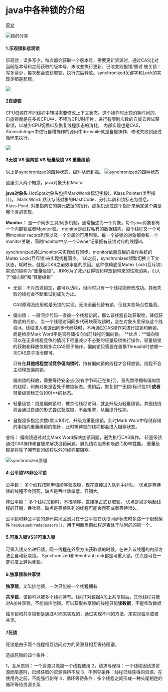 # java中各种锁的介绍

[原文](https://www.cnblogs.com/jyroy/p/11365935.html)


![锁的分类](https://img-blog.csdnimg.cn/20181122101753671.png?x-oss-process=image/watermark,type_ZmFuZ3poZW5naGVpdGk,shadow_10,text_aHR0cHM6Ly9ibG9nLmNzZG4ubmV0L2F4aWFvYm9nZQ==,size_16,color_FFFFFF,t_70)

#### 1.乐观锁和悲观锁
乐观锁：读多写少，每次都会获取一个版本号，需要更新资源时，通过CAS比对当前版本号和之前获取的版本号，未改变执行更新，已改变则报错/重试
被关锁：写多读少，每次都会去获取锁，执行完后释放。synchronized关键字和Lock的实现类都是悲观。

![](https://img-blog.csdnimg.cn/20181122101819836.png?x-oss-process=image/watermark,type_ZmFuZ3poZW5naGVpdGk,shadow_10,text_aHR0cHM6Ly9ibG9nLmNzZG4ubmV0L2F4aWFvYm9nZQ==,size_16,color_FFFFFF,t_70)

#### 2自旋锁
CPU资源在不同线程中转换需要修改上下文状态。这个操作时比较消耗时间的。
自旋锁就是在多核CPU中，不释放CPU时间片，进行有限制次数的自旋去尝试获取锁，以减少CPU切换以及恢复线程状态的消耗。
内部实现也是CAS，AtomicInteger中进行自增操作的源码中do-while就是自旋操作，修改失败则通过循环来执行。

![](https://img-blog.csdnimg.cn/2018112210212894.png?x-oss-process=image/watermark,type_ZmFuZ3poZW5naGVpdGk,shadow_10,text_aHR0cHM6Ly9ibG9nLmNzZG4ubmV0L2F4aWFvYm9nZQ==,size_16,color_FFFFFF,t_70)

#### 3无锁 VS 偏向锁 VS 轻量级锁 VS 重量级锁
以上是synchronized的四种状态，级别从低到高。
![synchronized的四种状态](https://img-blog.csdnimg.cn/2018112210411172.png?x-oss-process=image/watermark,type_ZmFuZ3poZW5naGVpdGk,shadow_10,text_aHR0cHM6Ly9ibG9nLmNzZG4ubmV0L2F4aWFvYm9nZQ==,size_16,color_FFFFFF,t_70)


这里引入两个概念，java对象头和Moitor

**java对象头**
HotSpot对象头包括MarkWord(标记字段)、Klass Pointer(类型指针)。
Mark Word: 默认存储对象的HashCode、分代年龄和锁标志为信息。
Klass Point: 对象指向它的类元数据的指针，虚拟机通过这个指针来确定这个类是哪个类的实现。

**Monitor**：
	是一个同步工具/同步机制，通常描述为一个对象。每个java对象都有一个内部锁或者Monitor锁。
monitor是线程私有的数据结构，每个线程又一个可用monitor record列表以及一个全局的可用列表。每一个被锁的对象都会和一个monitor关联，同时monitor中又一个Owner记录拥有该锁对应的线程id。

synchronized通过monitor来实现线程同步，monitor依赖底层的操作系统的Mutex Lock(互斥锁)来实现线程同步。
1.6之前，synchronized频繁切换上下文状态，耗时长，就是JDK6之前效率低的原因。这种依赖底层Mutex Lock(互斥锁)实现的锁称为“重量级锁”。JDK6为了减少获得锁和释放锁带来的性能消耗，引入了“偏向锁”和“轻量级锁”



- 无锁：不对资源锁定，都可以访问，但同时只有一个线程能修改成功。其他失败的线程会不断重试到成功为止。

  CAS原理及应用就是无锁的实现。无法全面代替有锁，但在某些场合性能高。

- 偏向锁： 一段同步代码一直被一个线程访问，那么该线程自动获取锁，降低获取锁的代价。
  当一个线程访问同步代码块获取锁时，会在对象头里保存这个线程id。线程进入和退出同步代码块时，不再通过CAS操作来进行加锁和解锁，而是检测Mark Word李是否存储指向当前线程的偏向锁。
  **优点：**偏向锁可以在无多线程竞争的情况下尽量减少不必要的轻量级锁执行操作，轻量级锁的获取和释放依赖多次CAS原子操作，偏向锁只需要在置换ThreadId时依赖一次CAS原子指令即可。

  只有在**其他线程尝试竞争偏向锁时**，持有偏向锁的线程才会释放锁。线程不会主动释放偏向锁。

  偏向锁的释放，需要等待安全点(没有字节码正在执行)，首先暂停拥有偏向锁的线程，判断对象是否处于被锁状态。撤销后，恢复到**无锁(标识位01)**或者**轻量级锁标志位(00)**的状态。

- 轻量级锁：锁是偏向锁时，被其他线程访问，就会升级为轻量级锁。其他线线程会通过自旋的形式尝试获取锁，不会阻塞，从而提升性能。

- 自旋超多指定次数(默认10)时，升级为重量级锁。此时Mark Word中存储存储的事指向重量级锁的指针，此时等待锁的线程都会进入阻塞状态。

总结：
偏向锁通过对比Mark Word解决加锁问题，避免执行CAS操作。
轻量级锁通过CAS操作和自旋来解决枷锁问题，避免线程阻塞和唤醒而影响性能。
重量级锁是将除了拥有锁的线程以外的线程都阻塞。

![synchronized原理](https://i.bmp.ovh/imgs/2022/05/17/4c9d6753d671b1ee.png)




#### 4.公平锁VS非公平锁
公平锁：
多个线程按照申请顺序获取锁，现在直接进入队列中排队。
优点是等待锁的线程不会饿死，缺点是吞吐效率低。开销大。

非公平锁：
多个线程加锁时，不按顺序，直接抢占式获取锁。
优点是减少唤起线程的开销，吞吐高。缺点是等待队列的线程可能会饿死或者等待很久。


公平锁和非公平锁的源码实现区别只在于公平锁在获取同步状态时多路一个限制条件 ```hasQueuedPredecessors()```，用于判断当前线程是否处于队列的的第一个。


#### 5.可重入锁VS非可重入锁
可重入锁又名递归锁，同一线程在外层方法获取锁的时候，在进入该线程的内部方法会自动获取锁。 
Synchronized和ReentrantLock都是可重入锁。优点是可在一定程度上避免死锁。

#### 6.独享锁和共享锁

**独享锁**，又叫排他锁，一次只能被一个线程拥有

**共享锁**，该锁可以被多个线程持有。线程T对数据A加上共享锁后，其他线程只能对A加共享锁，不能加排他锁。可以获取共享锁的线程只能**读数据**，不能修改数据

独享锁和共享锁都是通过AQS来实现的，通过实现不同的方法，来实现独享或者共享。



#### 7死锁

死锁是由于两个线程相互访问对方的资源且相互等待阻塞。

造成死锁的四个条件：

1，互斥原则：一个资源只能被一个线程使用
2，请求与保持：一个线程因请求资源而阻塞时，已经获取的资源保持不放
3，不剥夺条件：线程已经获得的资源，在使用完之前，不能强行剥夺
4，循环等待条件：多个线程之间形成一种头尾相连的循环等待资源关系